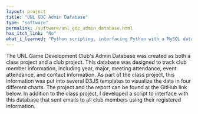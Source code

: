 ```yaml
---
layout: project
title: "UNL GDC Admin Database"
type: "software"
permalink: /software/unl_gdc_admin_database.html
has_itch_link: "No"
what_i_learned: "Python scripting, interfacing Python with a MySQL database, D3JS templates."
---
```

The UNL Game Development Club's Admin Database was created as both a class project and a club project. This database was designed to track club member information, including year, major, meeting attendance, event attendance, and contact information. As part of the class project, this information was put into several D3JS templates to visualize the data in four different charts. The project and the report can be found at the GitHub link below. In addition to the class project, I developed a script to interface with this database that sent emails to all club members using their registered information.